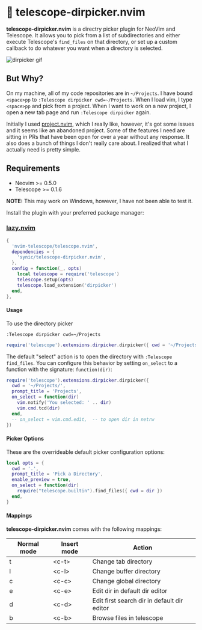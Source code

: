 # :file_folder: telescope-dirpicker.nvim

**telescope-dirpicker.nvim** is a directry picker plugin for NeoVim and Telescope.
It allows you to pick from a list of subdirectories and either execute
Telescope's `find_files` on that directory, or set up a custom callback to do
whatever you want when a directory is selected.

![dirpicker gif](https://github.com/synic/telescope-dirpicker.nvim/assets/30906/96d5b331-9c27-45e3-9073-9dfc25dd9de3)

## But Why?

On my machine, all of my code repositories are in `~/Projects`. I have bound
`<space>pp` to `:Telescope dirpicker cwd=~/Projects`. When I load vim, I type
`<space>pp` and pick from a project. When I want to work on a new project, I
open a new tab page and run `:Telescope dirpicker` again.

Initially I used [project.nvim](https://github.com/ahmedkhalf/project.nvim),
which I really like, however, it's got some issues and it seems like an
abandoned project. Some of the features I need are sitting in PRs that have
been open for over a year without any response. It also does a bunch of things
I don't really care about. I realized that what I actually need is pretty
simple.

## Requirements

- Neovim >= 0.5.0
- Telescope >= 0.1.6

**NOTE:** This may work on Windows, however, I have not been able to test it.

Install the plugin with your preferred package manager:

### [lazy.nvim](https://github.com/folke/lazy.nvim)

```lua
{
  'nvim-telescope/telescope.nvim',
  dependencies = {
    'synic/telescope-dirpicker.nvim',
  },
  config = function(_, opts)
    local telescope = require('telescope')
    telescope.setup(opts)
    telescope.load_extension('dirpicker')
  end,
},
```

#### Usage

To use the directory picker

```vim
:Telescope dirpicker cwd=~/Projects
```

```lua
require('telescope').extensions.dirpicker.dirpicker({ cwd = '~/Projects/' })
```

The default "select" action is to open the directory with `:Telescope
find_files`. You can configure this behavior by setting `on_select`
to a function with the signature: `function(dir)`:

```lua
require('telescope').extensions.dirpicker.dirpicker({
  cwd = '~/Projects/',
  prompt_title = 'Projects',
  on_select = function(dir)
    vim.notify('You selected: ' .. dir)
    vim.cmd.tcd(dir)
  end,
  -- on_select = vim.cmd.edit,  -- to open dir in netrw
})
```

#### Picker Options

These are the overrideable default picker configuration options:

```lua
local opts = {
  cwd = '.',
  prompt_title = 'Pick a Directory',
  enable_preview = true,
  on_select = function(dir)
    require("telescope.builtin").find_files({ cwd = dir })
  end,
}
```

#### Mappings

**telescope-dirpicker.nvim** comes with the following mappings:

| Normal mode | Insert mode | Action                                       |
| ----------- | ----------- | -------------------------------------------- |
| t           | \<c-t\>     | Change tab directory                         |
| l           | \<c-l\>     | Change buffer directory                      |
| c           | \<c-c\>     | Change global directory                      |
| e           | \<c-e\>     | Edit dir in default dir editor               |
| d           | \<c-d\>     | Edit first search dir in default dir editor  |
| b           | \<c-b\>     | Browse files in telescope                    |
